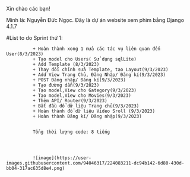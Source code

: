 Xin chào các bạn! 

Mình là: Nguyễn Đức Ngọc. Đây là dự án website xem phim bằng Django 4.1.7 

#List to do
Sprint thứ 1: 

              + Hoàn thành xong 1 nửa các tác vụ liên quan đến User(8/3/2023)
              + Tạo model cho Users( Sử dụng sqlLite)
              + Add Template (8/3/2023)
              + Thay đổi chỉnh sửa Template, tạo Layout(9/3/2023)
              + Add View Trang Chủ, Đăng Nhập/ Đăng kí(9/3/2023)
              + POST Đăng nhập/ Đăng kí(9/3/2023)
              + Tạo đường dẫn(9/3/2023)
              + Tạo model,View cho Gategory(9/3/2023)
              + Tạo model,View cho Movies(9/3/2023)
              + Thêm API/ Router(9/3/2023)
              + Bắt đầu đổ dữ liệu Trang chủ(9/3/2023)
              + Hoàn thành đổ dữ liệu Video Sroll (9/3/2023)
              + Hoàn thành Đăng kí/ Đăng nhập(9/3/2023)
              
              
              Tổng thời lượng code: 8 tiếng
              

              
              
              ![image](https://user-images.githubusercontent.com/94046317/224083211-dc94b142-6d80-430d-bb04-317ac635d8e4.png)



